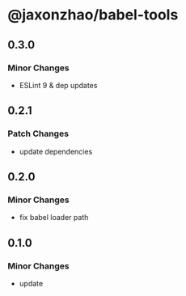 # @jaxonzhao/babel-tools

## 0.3.0

### Minor Changes

- ESLint 9 & dep updates

## 0.2.1

### Patch Changes

- update dependencies

## 0.2.0

### Minor Changes

- fix babel loader path

## 0.1.0

### Minor Changes

- update
